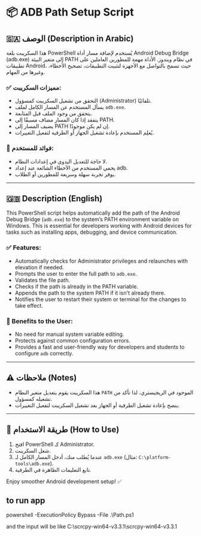 # 📦 ADB Path Setup Script

## 🇸🇦 الوصف (Description in Arabic)

هذا السكريبت بلغة PowerShell يُستخدم لإضافة مسار أداة Android Debug Bridge (adb.exe) إلى متغير البيئة PATH في نظام ويندوز. الأداة مهمة للمطورين العاملين على تطبيقات Android، حيث تسمح بالتواصل مع الأجهزة لتثبيت التطبيقات، تصحيح الأخطاء، وغيرها من المهام.

### ✅ مميزات السكريبت:

* التحقق من تشغيل السكريبت كمسؤول (Administrator) تلقائيًا.
* يسأل المستخدم عن المسار الكامل لملف `adb.exe`.
* يتحقق من وجود الملف قبل المتابعة.
* يتفقد إذا كان المسار مضاف مسبقًا إلى PATH.
* يضيف المسار إلى PATH إن لم يكن موجودًا.
* يُعلِم المستخدم بإعادة تشغيل الجهاز أو الطرفية لتفعيل التغييرات.

### 🎯 فوائد للمستخدم:

* لا حاجة للتعديل اليدوي في إعدادات النظام.
* يحمي المستخدم من الأخطاء الشائعة عند إعداد adb.
* يوفر تجربة سهلة وسريعة للمطورين أو الطلاب.

---

## 🇬🇧 Description (English)

This PowerShell script helps automatically add the path of the Android Debug Bridge (`adb.exe`) to the system’s PATH environment variable on Windows. This is essential for developers working with Android devices for tasks such as installing apps, debugging, and device communication.

### ✅ Features:

* Automatically checks for Administrator privileges and relaunches with elevation if needed.
* Prompts the user to enter the full path to `adb.exe`.
* Validates the file path.
* Checks if the path is already in the PATH variable.
* Appends the path to the system PATH if it isn't already there.
* Notifies the user to restart their system or terminal for the changes to take effect.

### 🎯 Benefits to the User:

* No need for manual system variable editing.
* Protects against common configuration errors.
* Provides a fast and user-friendly way for developers and students to configure `adb` correctly.

---

## ⚠️ ملاحظات (Notes)

* هذا السكريبت يقوم بتعديل متغير النظام `PATH` الموجود في الريجيستري، لذا تأكد من تشغيله كمسؤول.
* ينصح بإعادة تشغيل الطرفية أو الجهاز بعد تشغيل السكريبت لتفعيل التغييرات.

---

## 🚀 طريقة الاستخدام (How to Use)

1. افتح PowerShell كـ Administrator.
2. شغل السكريبت.
3. عندما يُطلب منك، أدخل المسار الكامل لـ `adb.exe` (مثال: `C:\platform-tools\adb.exe`).
4. تابع التعليمات الظاهرة في الطرفية.

Enjoy smoother Android development setup! ✅


## to run app 
powershell -ExecutionPolicy Bypass -File .\Path.ps1

and the input will be like C:\scrcpy-win64-v3.3.1\scrcpy-win64-v3.3.1